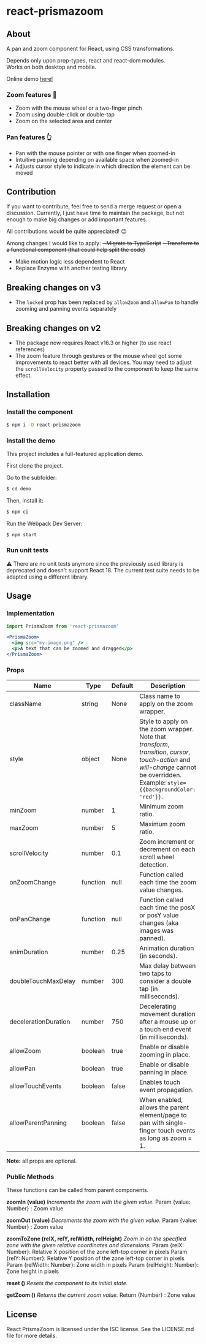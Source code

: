# react-prismazoom

## About

A pan and zoom component for React, using CSS transformations.

Depends only upon prop-types, react and react-dom modules.  
Works on both desktop and mobile.

Online demo [here!](https://sylvaindubus.github.io/react-prismazoom/)

### Zoom features :mag_right:
* Zoom with the mouse wheel or a two-finger pinch
* Zoom using double-click or double-tap
* Zoom on the selected area and center

### Pan features :point_up_2:
* Pan with the mouse pointer or with one finger when zoomed-in
* Intuitive panning depending on available space when zoomed-in
* Adjusts cursor style to indicate in which direction the element can be moved

## Contribution

If you want to contribute, feel free to send a merge request or open a discussion. Currently, I just have time to maintain the package, but not enough to make big changes or add important features.

All contributions would be quite appreciated! 😉

Among changes I would like to apply:
~~- Migrate to TypeScript~~
~~- Transform to a functional component (that could help split the code)~~
- Make motion logic less dependent to React
- Replace Enzyme with another testing library

## Breaking changes on v3

* The `locked` prop has been replaced by `allowZoom` and `allowPan` to handle zooming and panning events separately

## Breaking changes on v2

* The package now requires React v16.3 or higher (to use react references)
* The zoom feature through gestures or the mouse wheel got some improvements to react better with all devices. You may need to adjust the `scrollVelocity` property passed to the component to keep the same effect.


## Installation

### Install the component

```bash
$ npm i -D react-prismazoom
```

### Install the demo

This project includes a full-featured application demo.

First clone the project.

Go to the subfolder:
```bash
$ cd demo
```

Then, install it:

```bash
$ npm ci
```

Run the Webpack Dev Server:

```bash
$ npm start
```

### Run unit tests

⚠️ There are no unit tests anymore since the previously used library is deprecated and doesn't support React 18. The current test suite needs to be adapted using a different library.

## Usage

### Implementation

```jsx
import PrismaZoom from 'react-prismazoom'

<PrismaZoom>
  <img src="my-image.png" />
  <p>A text that can be zoomed and dragged</p>
</PrismaZoom>
```

### Props

| Name | Type | Default | Description |
| --- | --- | --- |  --- |
| className | string | None | Class name to apply on the zoom wrapper. |
| style | object | None | Style to apply on the zoom wrapper. Note that *transform*, *transition*, *cursor*, *touch-action* and *will-change* cannot be overridden. Example: `style={{backgroundColor: 'red'}}`. |
| minZoom | number | 1 | Minimum zoom ratio. |
| maxZoom | number | 5 | Maximum zoom ratio. |
| scrollVelocity | number | 0.1 | Zoom increment or decrement on each scroll wheel detection. |
| onZoomChange | function | null | Function called each time the zoom value changes. |
| onPanChange | function | null | Function called each time the posX or posY value changes (aka images was panned). |
| animDuration | number | 0.25 | Animation duration (in seconds). |
| doubleTouchMaxDelay | number | 300 | Max delay between two taps to consider a double tap (in milliseconds). |
| decelerationDuration | number | 750 | Decelerating movement duration after a mouse up or a touch end event (in milliseconds). |
| allowZoom | boolean | true | Enable or disable zooming in place.
| allowPan | boolean | true | Enable or disable panning in place.
| allowTouchEvents | boolean | false | Enables touch event propagation. |
| allowParentPanning | boolean | false | When enabled, allows the parent element/page to pan with single-finger touch events as long as zoom = 1. |

**Note:** all props are optional.

### Public Methods

These functions can be called from parent components.

**zoomIn (value)**
*Increments the zoom with the given value.*
Param {value: Number} : Zoom value

**zoomOut (value)**
*Decrements the zoom with the given value.*
Param {value: Number} : Zoom value

**zoomToZone (relX, relY, relWidth, relHeight)**
*Zoom in on the specified zone with the given relative coordinates and dimensions.*
Param {relX: Number}: Relative X position of the zone left-top corner in pixels
Param {relY: Number}: Relative Y position of the zone left-top corner in pixels
Param {relWidth: Number}: Zone width in pixels
Param {relHeight: Number}: Zone height in pixels

**reset ()**
*Resets the component to its initial state.*

**getZoom ()**
*Returns the current zoom value.*
Return {Number} : Zone value

## License

React PrismaZoom is licensed under the ISC license. See the LICENSE.md file for more details.

